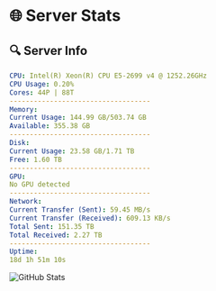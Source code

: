 # 🌐 Server Stats
## 🔍 Server Info
```yaml
CPU: Intel(R) Xeon(R) CPU E5-2699 v4 @ 1252.26GHz
CPU Usage: 0.20%
Cores: 44P | 88T
-----------------------------------
Memory:
Current Usage: 144.99 GB/503.74 GB
Available: 355.38 GB
-----------------------------------
Disk:
Current Usage: 23.58 GB/1.71 TB
Free: 1.60 TB
-----------------------------------
GPU:
No GPU detected
-----------------------------------
Network:
Current Transfer (Sent): 59.45 MB/s
Current Transfer (Received): 609.13 KB/s
Total Sent: 151.35 TB
Total Received: 2.27 TB
-----------------------------------
Uptime:
18d 1h 51m 10s
```
![GitHub Stats](https://img.shields.io/badge/Updated-2025-02-26_00:34:28-blue)